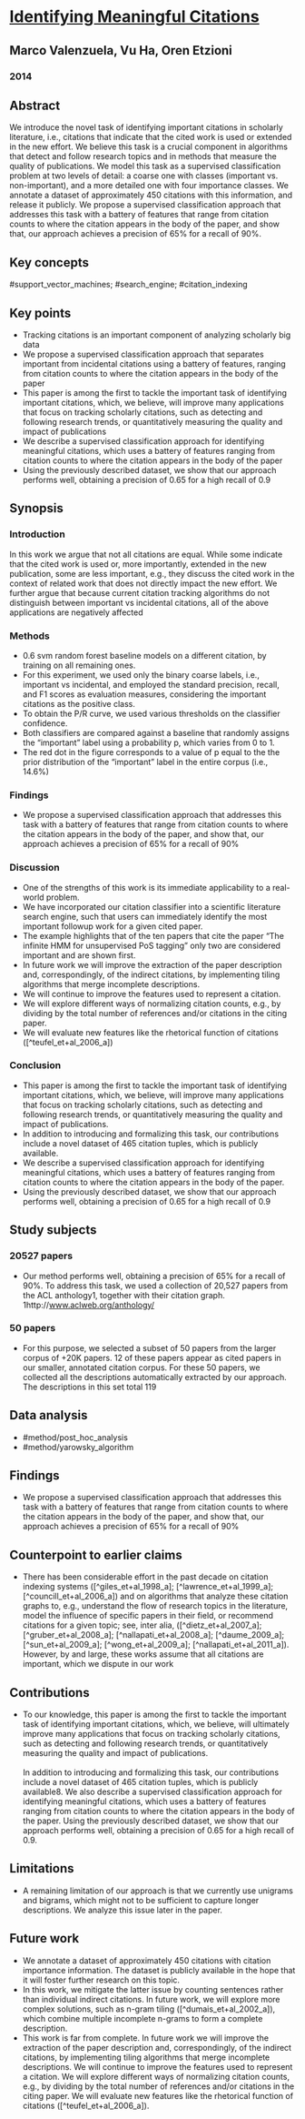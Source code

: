 # [Identifying Meaningful Citations](http://ai2-website.s3.amazonaws.com/publications/ValenzuelaHaMeaningfulCitations.pdf)

## Marco Valenzuela, Vu Ha, Oren Etzioni

### 2014

## Abstract

We introduce the novel task of identifying important citations in scholarly literature, i.e., citations that indicate that the cited work is used or extended in the new effort. We believe this task is a crucial component in algorithms that detect and follow research topics and in methods that measure the quality of publications. We model this task as a supervised classification problem at two levels of detail: a coarse one with classes (important vs. non-important), and a more detailed one with four importance classes. We annotate a dataset of approximately 450 citations with this information, and release it publicly. We propose a supervised classification approach that addresses this task with a battery of features that range from citation counts to where the citation appears in the body of the paper, and show that, our approach achieves a precision of 65% for a recall of 90%.

## Key concepts

#support_vector_machines; #search_engine; #citation_indexing

## Key points

- Tracking citations is an important component of analyzing scholarly big data
- We propose a supervised classification approach that separates important from incidental citations using a battery of features, ranging from citation counts to where the citation appears in the body of the paper
- This paper is among the first to tackle the important task of identifying important citations, which, we believe, will improve many applications that focus on tracking scholarly citations, such as detecting and following research trends, or quantitatively measuring the quality and impact of publications
- We describe a supervised classification approach for identifying meaningful citations, which uses a battery of features ranging from citation counts to where the citation appears in the body of the paper
- Using the previously described dataset, we show that our approach performs well, obtaining a precision of 0.65 for a high recall of 0.9

## Synopsis

### Introduction

In this work we argue that not all citations are equal.
While some indicate that the cited work is used or, more importantly, extended in the new publication, some are less important, e.g., they discuss the cited work in the context of related work that does not directly impact the new effort.
We further argue that because current citation tracking algorithms do not distinguish between important vs incidental citations, all of the above applications are negatively affected

### Methods

- 0.6 svm random forest baseline models on a different citation, by training on all remaining ones.
- For this experiment, we used only the binary coarse labels, i.e., important vs incidental, and employed the standard precision, recall, and F1 scores as evaluation measures, considering the important citations as the positive class.
- To obtain the P/R curve, we used various thresholds on the classifier confidence.
- Both classifiers are compared against a baseline that randomly assigns the “important” label using a probability p, which varies from 0 to 1.
- The red dot in the figure corresponds to a value of p equal to the the prior distribution of the “important” label in the entire corpus (i.e., 14.6%)

### Findings

- We propose a supervised classification approach that addresses this task with a battery of features that range from citation counts to where the citation appears in the body of the paper, and show that, our approach achieves a precision of 65% for a recall of 90%

### Discussion

- One of the strengths of this work is its immediate applicability to a real-world problem.
- We have incorporated our citation classifier into a scientific literature search engine, such that users can immediately identify the most important followup work for a given cited paper.
- The example highlights that of the ten papers that cite the paper “The infinite HMM for unsupervised PoS tagging” only two are considered important and are shown first.
- In future work we will improve the extraction of the paper description and, correspondingly, of the indirect citations, by implementing tiling algorithms that merge incomplete descriptions.
- We will continue to improve the features used to represent a citation.
- We will explore different ways of normalizing citation counts, e.g., by dividing by the total number of references and/or citations in the citing paper.
- We will evaluate new features like the rhetorical function of citations ([^teufel_et+al_2006_a])

### Conclusion

- This paper is among the first to tackle the important task of identifying important citations, which, we believe, will improve many applications that focus on tracking scholarly citations, such as detecting and following research trends, or quantitatively measuring the quality and impact of publications.
- In addition to introducing and formalizing this task, our contributions include a novel dataset of 465 citation tuples, which is publicly available.
- We describe a supervised classification approach for identifying meaningful citations, which uses a battery of features ranging from citation counts to where the citation appears in the body of the paper.
- Using the previously described dataset, we show that our approach performs well, obtaining a precision of 0.65 for a high recall of 0.9

## Study subjects

### 20527 papers

- Our method performs well, obtaining a precision of 65% for a recall of 90%. To address this task, we used a collection of 20,527 papers from the ACL anthology1, together with their citation graph. 1http://www.aclweb.org/anthology/

### 50 papers

- For this purpose, we selected a subset of 50 papers from the larger corpus of +20K papers. 12 of these papers appear as cited papers in our smaller, annotated citation corpus. For these 50 papers, we collected all the descriptions automatically extracted by our approach. The descriptions in this set total 119

## Data analysis

- #method/post_hoc_analysis
- #method/yarowsky_algorithm

## Findings

- We propose a supervised classification approach that addresses this task with a battery of features that range from citation counts to where the citation appears in the body of the paper, and show that, our approach achieves a precision of 65% for a recall of 90%

## Counterpoint to earlier claims

- There has been considerable effort in the past decade on citation indexing systems ([^giles_et+al_1998_a]; [^lawrence_et+al_1999_a]; [^councill_et+al_2006_a]) and on algorithms that analyze these citation graphs to, e.g., understand the flow of research topics in the literature, model the influence of specific papers in their field, or recommend citations for a given topic; see, inter alia, ([^dietz_et+al_2007_a]; [^gruber_et+al_2008_a]; [^nallapati_et+al_2008_a]; [^daume_2009_a]; [^sun_et+al_2009_a]; [^wong_et+al_2009_a]; [^nallapati_et+al_2011_a]). However, by and large, these works assume that all citations are important, which we dispute in our work

## Contributions

- To our knowledge, this paper is among the first to tackle the important task of identifying important citations, which, we believe, will ultimately improve many applications that focus on tracking scholarly citations, such as detecting and following research trends, or quantitatively measuring the quality and impact of publications.<br/><br/>In addition to introducing and formalizing this task, our contributions include a novel dataset of 465 citation tuples, which is publicly available8. We also describe a supervised classification approach for identifying meaningful citations, which uses a battery of features ranging from citation counts to where the citation appears in the body of the paper. Using the previously described dataset, we show that our approach performs well, obtaining a precision of 0.65 for a high recall of 0.9.

## Limitations

- A remaining limitation of our approach is that we currently use unigrams and bigrams, which might not to be sufficient to capture longer descriptions. We analyze this issue later in the paper.

## Future work

- We annotate a dataset of approximately 450 citations with citation importance information. The dataset is publicly available in the hope that it will foster further research on this topic.
- In this work, we mitigate the latter issue by counting sentences rather than individual indirect citations. In future work, we will explore more complex solutions, such as n-gram tiling ([^dumais_et+al_2002_a]), which combine multiple incomplete n-grams to form a complete description.
- This work is far from complete. In future work we will improve the extraction of the paper description and, correspondingly, of the indirect citations, by implementing tiling algorithms that merge incomplete descriptions. We will continue to improve the features used to represent a citation. We will explore different ways of normalizing citation counts, e.g., by dividing by the total number of references and/or citations in the citing paper. We will evaluate new features like the rhetorical function of citations ([^teufel_et+al_2006_a]).
